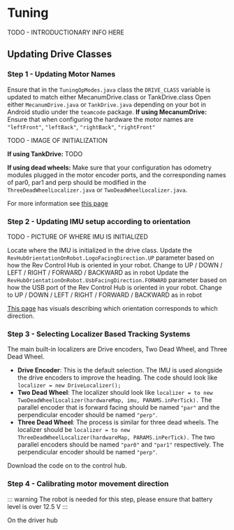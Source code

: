# Tuning

TODO - INTRODUCTIONARY INFO HERE
## Updating Drive Classes
### Step 1 - Updating Motor Names

Ensure that in the `TuningOpModes.java` class the `DRIVE_CLASS` variable is updated to match either MecanumDrive.class or TankDrive.class
Open either `MecanumDrive.java` or `TankDrive.java` depending on your bot in Android studio under the `teamcode` package.
**If using MecanumDrive:** Ensure that when configuring the hardware the motor names are `"leftFront"`,  `"leftBack"`, `"rightBack"`, `"rightFront"`

TODO - IMAGE OF INITIALIZATION

**If using TankDrive:** TODO

**If using dead wheels:** Make sure that your configuration has odometry modules plugged in the motor encoder ports, and the corresponding names of par0, par1 and perp should be modified in the `ThreeDeadWheelLocalizer.java` or `TwoDeadWheelLocalizer.java`.

For more information see [this page](https://ftc-docs.firstinspires.org/en/latest/hardware_and_software_configuration/configuring/index.html)

### Step 2 - Updating IMU setup according to orientation

TODO - PICTURE OF WHERE IMU IS INITIALIZED

Locate where the IMU is initialized in the drive class.
Update the `RevHubOrientationOnRobot.LogoFacingDirection.UP` parameter based on how the Rev Control Hub is oriented in your robot. Change to UP / DOWN / LEFT / RIGHT / FORWARD / BACKWARD as in robot
Update the `RevHubOrientationOnRobot.UsbFacingDirection.FORWARD` parameter based on how the USB port of the Rev Control Hub is oriented in your robot. Change to UP / DOWN / LEFT / RIGHT / FORWARD / BACKWARD as in robot

[This page](https://ftc-docs.firstinspires.org/en/latest/programming_resources/imu/imu.html?highlight=imu#physical-hub-mounting) has visuals describing which orientation corresponds to which direction.

### Step 3 - Selecting Localizer Based Tracking Systems
The main built-in localizers are Drive encoders, Two Dead Wheel, and Three Dead Wheel.
* **Drive Encoder**: This is the default selection. The IMU is used alongside the drive encoders to improve the heading. The code should look like `localizer = new DriveLocalizer();` 
* **Two Dead Wheel**: The localizer should look like `localizer = to new TwoDeadWheelLocalizer(hardwareMap, imu, PARAMS.inPerTick).` The parallel encoder that is forward facing should be named `"par"` and the perpendicular encoder should be named `"perp"`.
* **Three Dead Wheel**: The process is similar for three dead wheels. The localizer should be `localizer = to new ThreeDeadWheelLocalizer(hardwareMap, PARAMS.inPerTick).` The two parallel encoders should be named `"par0"` and `"par1"` respectively. The perpendicular encoder should be named `"perp"`.

Download the code on to the control hub.

### Step 4 - Calibrating motor movement direction

::: warning The robot is needed for this step, please ensure that battery level is over 12.5 V :::

On the driver hub



